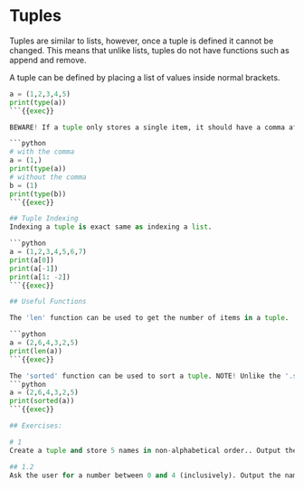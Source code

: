 # Tuples

Tuples are similar to lists, however, once a tuple is defined it cannot be changed. This means that unlike lists, tuples do not have functions such as append and remove.

A tuple can be defined by placing a list of values inside normal brackets.

```python
a = (1,2,3,4,5)
print(type(a))
```{{exec}}

BEWARE! If a tuple only stores a single item, it should have a comma after the item. Without the comma, python will treat the brackets as part of a numerical expression and execute the code inside the brackets first.

```python
# with the comma
a = (1,)
print(type(a))
# without the comma
b = (1)
print(type(b))
```{{exec}}

## Tuple Indexing
Indexing a tuple is exact same as indexing a list.

```python
a = (1,2,3,4,5,6,7)
print(a[0])
print(a[-1])
print(a[1: -2])
```{{exec}}

## Useful Functions

The 'len' function can be used to get the number of items in a tuple.

```python
a = (2,6,4,3,2,5)
print(len(a))
```{{exec}}

The 'sorted' function can be used to sort a tuple. NOTE! Unlike the '.sort' function used by lists, the 'sorted' function does not sort the actual tuple but returns a copy of the tuple that is sorted.
```python
a = (2,6,4,3,2,5)
print(sorted(a))
```{{exec}}

## Exercises:

# 1
Create a tuple and store 5 names in non-alphabetical order.. Output the tuple in alphabetical order.

## 1.2
Ask the user for a number between 0 and 4 (inclusively). Output the name at the index specified by the user.